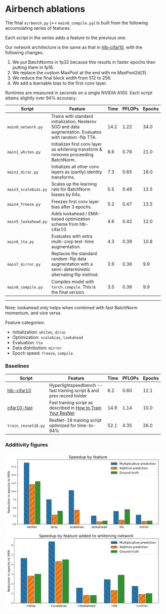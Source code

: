 # Airbench ablations

The final `airbench.py` (== `main8_compile.py`) is built from the following accumulating series of features.

Each script in the series adds a feature to the previous one.

Our network architecture is the same as that in [hlb-cifar10](https://github.com/tysam-code/hlb-CIFAR10), with the following changes.
1. We put BatchNorms in fp32 because this results in faster epochs than putting them in fp16.
2. We replace the custom MaxPool at the end with nn.MaxPool2d(3).
3. We reduce the final block width from 512 to 256.
4. We add a learnable bias to the first conv layer.

Runtimes are measured in seconds on a single NVIDIA A100. Each script attains slightly over 94% accuracy.

| Script | Feature | Time | PFLOPs | Epochs |
| - | - | - | - | - |
| `main0_network.py` | Trains with standard initialization, Nesterov SGD and data augmentation. Evaluates with random-flip TTA. | 14.2 | 1.22 | 34.0 |
| `main1_whiten.py` | Initializes first conv layer as whitening transform & removes proceeding BatchNorm. | 8.6 | 0.76 | 21.0 |
| `main2_dirac.py` | Initializes all other conv layers as (partly) identity transforms. | 7.3 | 0.65 | 18.0 |
| `main3_scalebias.py` | Scales up the learning rate for BatchNorm biases by 64x. | 5.5 | 0.49 | 13.5 |
| `main4_freeze.py` | Freezes first conv layer bias after 3 epochs. | 5.2 | 0.47 | 13.5 |
| `main5_lookahead.py` | Adds lookahead / EMA-based optimization scheme from hlb-cifar10. | 4.6 | 0.42 | 12.0 |
| `main6_tta.py` | Evaluates with extra multi-crop test-time augmentation. | 4.3 | 0.39 | 10.8 |
| `main7_mirror.py` | Replaces the standard random-flip data augmentation with a semi-deterministic alternating flip method. | 3.9 | 0.36 | 9.9 |
| `main8_compile.py` | Compiles model with `torch.compile`. This is the final version. | 3.5 | 0.36 | 9.9 |

---
Note: lookahead only helps when combined with fast BatchNorm momentum, and vice versa.

Feature categories:
* Initialization: `whiten`, `dirac`
* Optimization: `scalebias`, `lookahead`
* Evaluation: `tta`
* Data distribution: `mirror`
* Epoch speed: `freeze`, `compile`

### Baselines
| Script | Feature | Time | PFLOPs | Epochs |
| - | - | - | - | - |
| [hlb-cifar10](https://github.com/tysam-code/hlb-CIFAR10) | Hyperlightspeedbench -- fast training script & and prev record holder | 6.2 | 0.60 | 12.1 |
| [cifar10-fast](https://github.com/davidcpage/cifar10-fast) | Fast training script as described in [How to Train Your ResNet](https://myrtle.ai/learn/how-to-train-your-resnet/) | 14.9 | 1.14 | 10.0 |
| `train_resnet18.py` | ResNet-18 training script optimized for time-to-94% | 52.1  | 4.35 | 26.0 |

### Additivity figures
![figure1](figure1.png)
![figure2](figure2.png)

